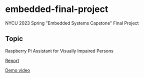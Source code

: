 # embedded-final-project
NYCU 2023 Spring "Embedded Systems Capstone" Final Project

## Topic
Raspberry Pi Assistant for Visually Impaired Persons

[Report](report.pdf)

[Demo video](https://youtu.be/m85MzDYnyf0)

